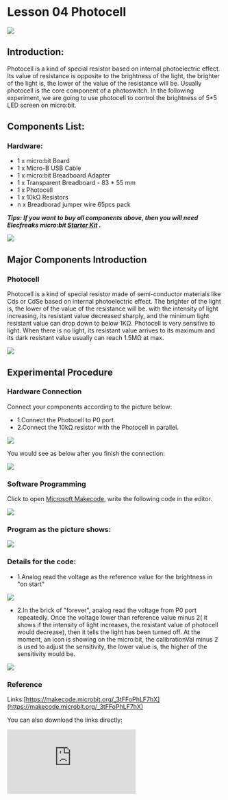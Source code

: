 # Lesson 04 Photocell

 ![](./images/MwngMAi.jpg)

## Introduction:

Photocell is a kind of special resistor based on internal photoelectric effect. Its value of resistance is opposite to the brightness of the light, the brighter of the light is,  the lower of the value of the resistance will be. Usually photocell is the core component of a photoswitch. In the following experiment, we are going to use photocell to control the brightness of 5*5 LED screen on micro:bit.

## Components List:

### Hardware:

- 1 x micro:bit Board
- 1 x Micro-B USB Cable
- 1 x micro:bit Breadboard Adapter
- 1 x Transparent Breadboard - 83 * 55 mm
- 1 x Photocell
- 1 x 10kΩ Resistors
- n x Breadborad jumper wire 65pcs pack

***Tips: If you want to buy all components above, then you will need Elecfreaks micro:bit [Starter Kit](https://shop.elecfreaks.com/products/elecfreaks-micro-bit-starter-kit?_pos=2&_sid=fc5b895f2&_ss=r) .***

![](./images/W4tseua.jpg)

## Major Components Introduction

### Photocell

Photocell is a kind of special resistor made of semi-conductor materials like Cds or CdSe based on internal photoelectric effect. The brighter of the light is,  the lower of the value of the resistance will be. with the intensity of light increasing, its resistant value decreased sharply, and the minimum light resistant value can drop down to below 1KΩ. Photocell is very sensitive to light. When there is no light, its resistant value arrives to its maximum and its dark resistant value usually can reach 1.5MΩ at max.

![](./images/jS03zGQ.jpg)

## Experimental Procedure

### Hardware Connection
Connect your components according to the picture below:

- 1.Connect the Photocell to P0 port.
- 2.Connect the 10kΩ resistor with the Photocell in parallel.

![](./images/FtQDhiS.jpg)

You would see as  below after you finish the connection:

![](./images/TMd3Fq8.jpg)

### Software Programming

Click to open [Microsoft Makecode](https://makecode.microbit.org/), write the following code in the editor.

![](./images/JHZUvh2.png)

### Program as the picture shows:

![](./images/Hdxt7qd.png)

### Details for the code:
- 1.Analog read the voltage as the reference value for the brightness in "on start"

![](./images/Oj48CCS.png)

- 2.In the brick of "forever", analog read the voltage from P0 port repeatedly. Once the voltage lower than reference value minus 2( it shows if the intensity of light increases, the resistant value of photocell would decrease), then it tells the light has been turned off.  At the moment, an icon is showing on the micro:bit, the calibrationVal minus 2 is used to adjust the sensitivity,  the lower value is,  the higher of the sensitivity would be.

![](./images/bd9M5tC.png)

### Reference
Links:[https://makecode.microbit.org/_3tFFoPhLF7hX](https://makecode.microbit.org/_3tFFoPhLF7hX)

You can also download the links directly:

<div
    style={{
        position: 'relative',
        paddingBottom: '60%',
        overflow: 'hidden',
    }}
>
    <iframe
        src="https://makecode.microbit.org/_3tFFoPhLF7hX"
        frameborder="0"
        sandbox="allow-popups allow-forms allow-scripts allow-same-origin"
        style={{
            position: 'absolute',
            width: '100%',
            height: '100%',
        }}
    />
</div>

## Result

Turn on the light, the LED screen on micro:bit shows nothing. Turn off light, the LED screen displays an icon.

![](./images/1Xu4lBR.gif)


## Elploration

If we want to use photocell to control a LED,  how to design circuit and program?

## FAQ
